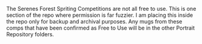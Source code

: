 The Serenes Forest Spriting Competitions are not all free to use. This is one section of the repo where permission is far fuzzier. I am placing this inside the repo only for backup and archival purposes. Any mugs from these comps that have been confirmed as Free to Use will be in the other Portrait Repository folders.